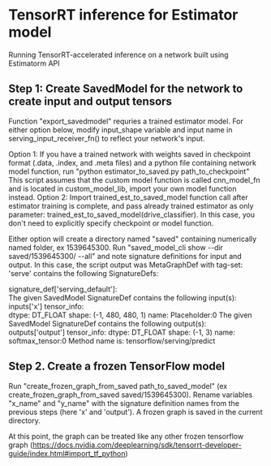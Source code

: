 # TensorRT inference for Estimator model
Running TensorRT-accelerated inference on a network built using Estimatorm API

## Step 1: Create SavedModel for the network to create input and output tensors
Function "export_savedmodel" requries a trained estimator model. For either option below, modify input_shape variable and input name in serving_input_receiver_fn() to reflect your network's input.

Option 1:
If you have a trained network with weights saved in checkpoint format (.data, .index, and .meta files) and a python file containing network model function, run "python estimator_to_saved.py path_to_checkpoint"
This script assumes that the custom model function is called cnn_model_fn and is located in custom_model_lib, import your own model function instead.
Option 2:
Import trained_est_to_saved_model function call after estimator training is complete, and pass already trained estimator as only parameter: trained_est_to_saved_model(drive_classifier). In this case, you don't need to explicitly specify checkpoint or model function.

Either option will create a directory named "saved" containing numerically named folder, ex 1539645300. Run "saved_model_cli show --dir saved/1539645300/ --all" and note signature definitions for input and output. In this case, the script output was 
MetaGraphDef with tag-set: 'serve' contains the following SignatureDefs:


signature_def['serving_default']:<br />
  The given SavedModel SignatureDef contains the following input(s):<br />
    inputs['x'] tensor_info:<br />
        dtype: DT_FLOAT
        shape: (-1, 480, 480, 1)
        name: Placeholder:0
  The given SavedModel SignatureDef contains the following output(s):
    outputs['output'] tensor_info:
        dtype: DT_FLOAT
        shape: (-1, 3)
        name: softmax_tensor:0
  Method name is: tensorflow/serving/predict


## Step 2. Create a frozen TensorFlow model
Run "create_frozen_graph_from_saved path_to_saved_model" (ex create_frozen_graph_from_saved saved/1539645300). Rename variables "x_name" and "y_name" with the signature definition names from the previous steps (here 'x' and 'output'). A frozen graph is saved in the current directory.

At this point, the graph can be treated like any other frozen tensorflow graph (https://docs.nvidia.com/deeplearning/sdk/tensorrt-developer-guide/index.html#import_tf_python) 

